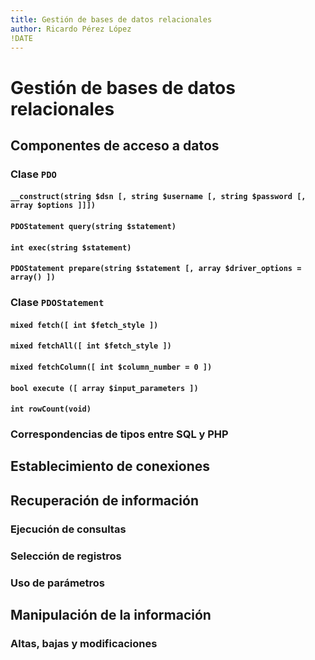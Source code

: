 ```yaml
---
title: Gestión de bases de datos relacionales
author: Ricardo Pérez López
!DATE
---
```


# Gestión de bases de datos relacionales

## Componentes de acceso a datos

### Clase `PDO`

#### `__construct(string $dsn [, string $username [, string $password [, array $options ]]])`

#### `PDOStatement query(string $statement)`

#### `int exec(string $statement)`

#### `PDOStatement prepare(string $statement [, array $driver_options = array() ])`

### Clase `PDOStatement`

#### `mixed fetch([ int $fetch_style ])`

#### `mixed fetchAll([ int $fetch_style ])`

#### `mixed fetchColumn([ int $column_number = 0 ])`

#### `bool execute ([ array $input_parameters ])`

#### `int rowCount(void)`

### Correspondencias de tipos entre SQL y PHP

## Establecimiento de conexiones

## Recuperación de información

### Ejecución de consultas

### Selección de registros

### Uso de parámetros

## Manipulación de la información

### Altas, bajas y modificaciones

